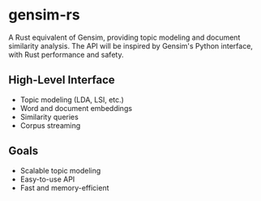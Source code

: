 # gensim-rs

A Rust equivalent of Gensim, providing topic modeling and document similarity analysis. The API will be inspired by Gensim's Python interface, with Rust performance and safety.

## High-Level Interface

- Topic modeling (LDA, LSI, etc.)
- Word and document embeddings
- Similarity queries
- Corpus streaming

## Goals

- Scalable topic modeling
- Easy-to-use API
- Fast and memory-efficient

